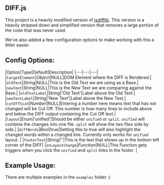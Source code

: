 DIFF.js
---

This project is a heavily modified version of [jsdifflib](https://github.com/cemerick/jsdifflib).  This version is a heavily stripped down and simplified version that removes a large portion of the code that was never used.

We've also added a few configuration options to make working with this a littler easier.

Config Options:
---

|Option|Type|Default|Description|
|---|---|---|
|`targetElement`|_Object_|NULL|DOM Element where the DIFF is Rendered.|
|`oldText`|_String_|NULL|This is the Old Text we are using as a Base.|
|`newText`|_String_|NULL|This is the New Text we are comparing against the Base.|
|`oldTextLabel`|_String_|'Old Text'|Label above the Old Text.|
|`newTextLabel`|_String_|'New Text'|Label above the New Text.|
|`cutOffSize`|_Number_|NULL|Entering a number here means text that has not changed will be Cut Off.  This number is how many lines to include above and below the DIFF output containing the Cut Off text.|
|`layout`|_Enum_|'unified'|Should be either `unified` or `split`.  `unified` will combine the changes into one file. `split` will show the two files side by side.|
|`diffWords`|_Bool_|true|Setting this to true will also highlight the changed words within a changed line.  Currently only works for `unified` layout. |
|`footerText`|_String_|''|This is the text that shows up in the bottom left corner of the DIFF|
|`onLayoutChange`|_Function_|NULL|This Function gets triggers when you click the `unified` and `split` links in the footer. |

Example Usage:
---

There are multiple examples in the `examples` folder :)
